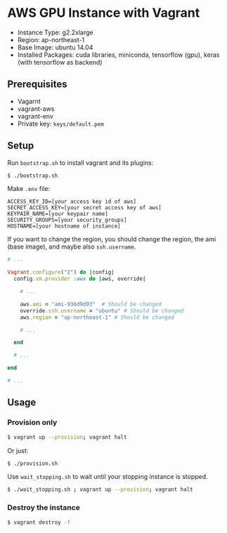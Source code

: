 # AWS GPU Instance with Vagrant

* Instance Type: g2.2xlarge
* Region: ap-northeast-1
* Base Image: ubuntu 14.04
* Installed Packages: cuda libraries, miniconda, tensorflow (gpu), keras (with tensorflow as backend)

## Prerequisites

* Vagarnt
* vagrant-aws
* vagrant-env
* Private key: `keys/default.pem`

## Setup

Run `bootstrap.sh` to install vagrant and its plugins:

```sh
$ ./bootstrap.sh
```

Make `.env` file:

```
ACCESS_KEY_ID=[your access key id of aws]
SECRET_ACCESS_KEY=[your secret access key of aws]
KEYPAIR_NAME=[your keypair name]
SECURITY_GROUPS=[your security_groups]
HOSTNAME=[your hostname of instance]
```

If you want to change the region, you should change the region, the ami (base image), and maybe also `ssh.username`.

```ruby
# ...

Vagrant.configure("2") do |config|
  config.vm.provider :aws do |aws, override|

    # ...

    aws.ami = "ami-936d9d93"  # Should be changed
    override.ssh.username = "ubuntu" # Should be changed
    aws.region = "ap-northeast-1" # Should be changed

    # ...

  end

  # ...

end

# ...
```

## Usage

### Provision only

```sh
$ vagrant up --provision; vagrant halt
```

Or just:

```sh
$ ./provision.sh
```

Use `wait_stopping.sh` to wait until your stopping instance is stopped.

```sh
$ ./wait_stopping.sh ; vagrant up --provision; vagrant halt
```

### Destroy the instance

```sh
$ vagrant destroy -f
```
